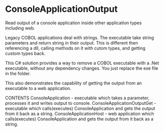 # ConsoleApplicationOutput
Read output of a console application inside other application types including web.

Legacy COBOL applications deal with strings. The executable take string parameters and return string in their output. This is different then referencing a dll, calling methods on it with cutom types, and getting custom types back.

This C# solution provides a way to remove a COBOL executable with a .Net executable, without any dependency changes. You just replace the exe file in the folder.

This also demonstrates the capability of getting the output from an executable to a web application.

CONTENTS
ConsoleApplication - executable which takes a parameter, processes it and writes output to console.
ConsoleApplicationOutputGet - executable which calls(executes) ConsoleApplication and gets the output from it back as a string.
ConsoleApplicationHost - web application which calls(executes) ConsoleApplication and gets the output from it back as a string.

